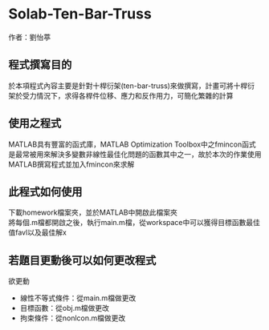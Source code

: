 # Solab-Ten-Bar-Truss

作者：劉怡葶
## 程式撰寫目的
於本項程式內容主要是針對十桿衍架(ten-bar-truss)來做撰寫，計畫可將十桿衍架於受力情況下，求得各桿件位移、應力和反作用力，可簡化繁雜的計算

## 使用之程式
MATLAB具有豐富的函式庫，MATLAB Optimization Toolbox中之fmincon函式是最常被用來解決多變數非線性最佳化問題的函數其中之一，故於本次的作業使用MATLAB撰寫程式並加入fmincon來求解

## 此程式如何使用
下載homework檔案夾，並於MATLAB中開啟此檔案夾\
將每個.m檔都開啟之後，執行main.m檔，從workspace中可以獲得目標函數最佳值favl以及最佳解x

## 若題目更動後可以如何更改程式
欲更動
* 線性不等式條件：從main.m檔做更改
* 目標函數：從obj.m檔做更改
* 拘束條件：從nonlcon.m檔做更改
